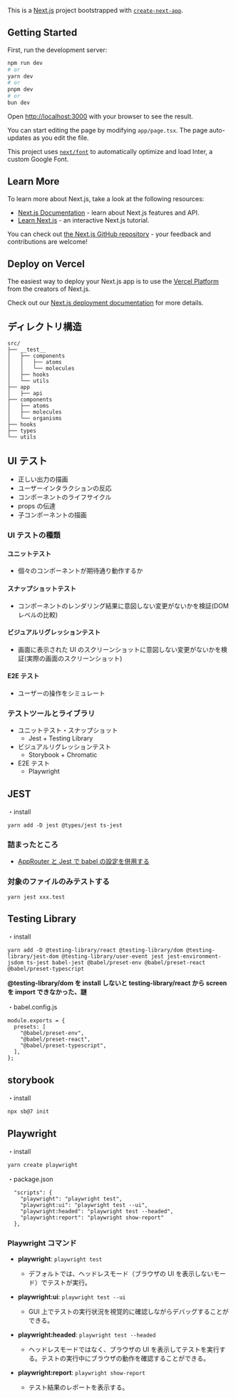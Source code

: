 This is a [Next.js](https://nextjs.org/) project bootstrapped with [`create-next-app`](https://github.com/vercel/next.js/tree/canary/packages/create-next-app).

## Getting Started

First, run the development server:

```bash
npm run dev
# or
yarn dev
# or
pnpm dev
# or
bun dev
```

Open [http://localhost:3000](http://localhost:3000) with your browser to see the result.

You can start editing the page by modifying `app/page.tsx`. The page auto-updates as you edit the file.

This project uses [`next/font`](https://nextjs.org/docs/basic-features/font-optimization) to automatically optimize and load Inter, a custom Google Font.

## Learn More

To learn more about Next.js, take a look at the following resources:

- [Next.js Documentation](https://nextjs.org/docs) - learn about Next.js features and API.
- [Learn Next.js](https://nextjs.org/learn) - an interactive Next.js tutorial.

You can check out [the Next.js GitHub repository](https://github.com/vercel/next.js/) - your feedback and contributions are welcome!

## Deploy on Vercel

The easiest way to deploy your Next.js app is to use the [Vercel Platform](https://vercel.com/new?utm_medium=default-template&filter=next.js&utm_source=create-next-app&utm_campaign=create-next-app-readme) from the creators of Next.js.

Check out our [Next.js deployment documentation](https://nextjs.org/docs/deployment) for more details.

## ディレクトリ構造

```
src/
├── __test__
│   ├── components
│   │   ├── atoms
│   │   └── molecules
│   ├── hooks
│   └── utils
├── app
│   ├── api
├── components
│   ├── atoms
│   ├── molecules
│   └── organisms
├── hooks
├── types
└── utils

```

## UI テスト

- 正しい出力の描画
- ユーザーインタラクションの反応
- コンポーネントのライフサイクル
- props の伝達
- 子コンポーネントの描画

### UI テストの種類

#### ユニットテスト

- 個々のコンポーネントが期待通り動作するか

#### スナップショットテスト

- コンポーネントのレンダリング結果に意図しない変更がないかを検証(DOM レベルの比較)

#### ビジュアルリグレッションテスト

- 画面に表示された UI のスクリーンショットに意図しない変更がないかを検証(実際の画面のスクリーンショット)

#### E2E テスト

- ユーザーの操作をシミュレート

### テストツールとライブラリ

- ユニットテスト・スナップショット
  - Jest + Testing Library
- ビジュアルリグレッションテスト
  - Storybook + Chromatic
- E2E テスト
  - Playwright

## JEST

・install

```
yarn add -D jest @types/jest ts-jest
```

### 詰まったところ

- [AppRouter と Jest で babel の設定を併用する](https://zenn.dev/ma_me/articles/c4ab23f91f2179)

### 対象のファイルのみテストする

```
yarn jest xxx.test
```

## Testing Library

・install

```
yarn add -D @testing-library/react @testing-library/dom @testing-library/jest-dom @testing-library/user-event jest jest-environment-jsdom ts-jest babel-jest @babel/preset-env @babel/preset-react @babel/preset-typescript
```

**@testing-library/dom を install しないと testing-library/react から screen を import できなかった、謎**

・babel.config.js

```
module.exports = {
  presets: [
    "@babel/preset-env",
    "@babel/preset-react",
    "@babel/preset-typescript",
  ],
};
```

## storybook

・install

```
npx sb@7 init
```

## Playwright

・install

```
yarn create playwright
```

・package.json

```
  "scripts": {
    "playwright": "playwright test",
    "playwright:ui": "playwright test --ui",
    "playwright:headed": "playwright test --headed",
    "playwright:report": "playwright show-report"
  },
```

### Playwright コマンド

- **playwright**: `playwright test`

  - デフォルトでは、ヘッドレスモード（ブラウザの UI を表示しないモード）でテストが実行。

- **playwright:ui**: `playwright test --ui`

  - GUI 上でテストの実行状況を視覚的に確認しながらデバッグすることができる。

- **playwright:headed**: `playwright test --headed`

  - ヘッドレスモードではなく、ブラウザの UI を表示してテストを実行する。テストの実行中にブラウザの動作を確認することができる。

- **playwright:report**: `playwright show-report`
  - テスト結果のレポートを表示する。
